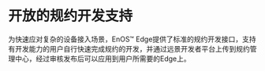 # 开放的规约开发支持

为快速应对复杂的设备接入场景，EnOS™ Edge提供了标准的规约开发接口，支持有开发能力的用户自行快速完成规约的开发，并通过远景开发者平台上传到规约管理中心，经过审核发布后可以应用到用户所需要的Edge上。
